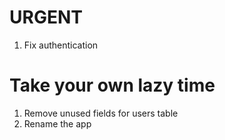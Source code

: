 URGENT
======
1. Fix authentication


Take your own lazy time
=======================
1. Remove unused fields for users table
2. Rename the app

